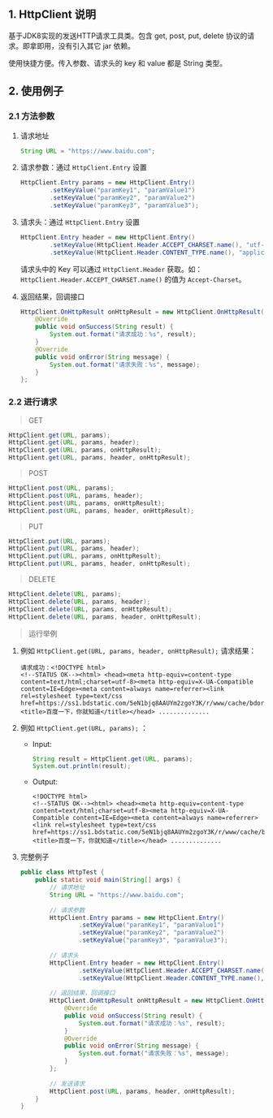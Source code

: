 ## 1. HttpClient 说明

基于JDK8实现的发送HTTP请求工具类。包含 get, post, put, delete 协议的请求。即拿即用，没有引入其它 jar 依赖。

使用快捷方便。传入参数、请求头的 key 和 value 都是 String 类型。



## 2. 使用例子

### 2.1 方法参数

1. 请求地址

    ```java
    String URL = "https://www.baidu.com";
    ```

    

2. 请求参数：通过 `HttpClient.Entry` 设置

    ```java
    HttpClient.Entry params = new HttpClient.Entry()
            .setKeyValue("paramKey1", "paramValue1")
            .setKeyValue("paramKey2", "paramValue2")
            .setKeyValue("paramKey3", "paramValue3");
    ```

    

3. 请求头：通过 `HttpClient.Entry` 设置

    ```java
    HttpClient.Entry header = new HttpClient.Entry()
            .setKeyValue(HttpClient.Header.ACCEPT_CHARSET.name(), "utf-8")
            .setKeyValue(HttpClient.Header.CONTENT_TYPE.name(), "application/json; charset=utf-8");
    ```

    请求头中的 Key 可以通过 `HttpClient.Header` 获取。如：`HttpClient.Header.ACCEPT_CHARSET.name()` 的值为 `Accept-Charset`。

    

4. 返回结果，回调接口

    ```java
    HttpClient.OnHttpResult onHttpResult = new HttpClient.OnHttpResult() {
        @Override
        public void onSuccess(String result) {
            System.out.format("请求成功：%s", result);
        }
        @Override
        public void onError(String message) {
            System.out.format("请求失败：%s", message);
        }
    };
    ```



### 2.2 进行请求

> GET

```java
HttpClient.get(URL, params);
HttpClient.get(URL, params, header);
HttpClient.get(URL, params, onHttpResult);
HttpClient.get(URL, params, header, onHttpResult);
```



> POST

```java
HttpClient.post(URL, params);
HttpClient.post(URL, params, header);
HttpClient.post(URL, params, onHttpResult);
HttpClient.post(URL, params, header, onHttpResult);
```



> PUT

```java
HttpClient.put(URL, params);
HttpClient.put(URL, params, header);
HttpClient.put(URL, params, onHttpResult);
HttpClient.put(URL, params, header, onHttpResult);
```



> DELETE

```java
HttpClient.delete(URL, params);
HttpClient.delete(URL, params, header);
HttpClient.delete(URL, params, onHttpResult);
HttpClient.delete(URL, params, header, onHttpResult);
```



> 运行举例

1. 例如 `HttpClient.get(URL, params, header, onHttpResult);` 请求结果：

    ```
    请求成功：<!DOCTYPE html>
    <!--STATUS OK--><html> <head><meta http-equiv=content-type content=text/html;charset=utf-8><meta http-equiv=X-UA-Compatible content=IE=Edge><meta content=always name=referrer><link rel=stylesheet type=text/css href=https://ss1.bdstatic.com/5eN1bjq8AAUYm2zgoY3K/r/www/cache/bdorz/baidu.min.css><title>百度一下，你就知道</title></head> ..............
    ```

    

2. 例如 `HttpClient.get(URL, params);` ：

    * Input:

        ```java
        String result = HttpClient.get(URL, params);
        System.out.println(result);
        ```

    * Output:

        ```
        <!DOCTYPE html>
        <!--STATUS OK--><html> <head><meta http-equiv=content-type content=text/html;charset=utf-8><meta http-equiv=X-UA-Compatible content=IE=Edge><meta content=always name=referrer><link rel=stylesheet type=text/css href=https://ss1.bdstatic.com/5eN1bjq8AAUYm2zgoY3K/r/www/cache/bdorz/baidu.min.css><title>百度一下，你就知道</title></head> ..............
        ```

        

3. 完整例子

    ```java
    public class HttpTest {
        public static void main(String[] args) {
            // 请求地址
            String URL = "https://www.baidu.com";
            
            // 请求参数
            HttpClient.Entry params = new HttpClient.Entry()
                    .setKeyValue("paramKey1", "paramValue1")
                    .setKeyValue("paramKey2", "paramValue2")
                    .setKeyValue("paramKey3", "paramValue3");
            
            // 请求头
            HttpClient.Entry header = new HttpClient.Entry()
                    .setKeyValue(HttpClient.Header.ACCEPT_CHARSET.name(), "utf-8")
                    .setKeyValue(HttpClient.Header.CONTENT_TYPE.name(), "application/json; charset=utf-8");
            
            // 返回结果，回调接口
            HttpClient.OnHttpResult onHttpResult = new HttpClient.OnHttpResult() {
                @Override
                public void onSuccess(String result) {
                    System.out.format("请求成功：%s", result);
                }
                @Override
                public void onError(String message) {
                    System.out.format("请求失败：%s", message);
                }
            };
            
            // 发送请求
            HttpClient.post(URL, params, header, onHttpResult);
        }
    }
    ```

    
